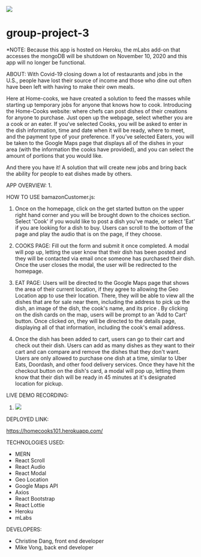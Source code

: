 ![](images/Home-cooks.gif)

# group-project-3

*NOTE: Because this app is hosted on Heroku, the mLabs add-on that accesses the mongoDB will be shutdown on November 10, 2020 and this app will no longer be functional.

ABOUT:
With Covid-19 closing down a lot of restaurants and jobs in the U.S., people have lost their source of income and those who dine out often have been left with having to make their own meals. 

Here at Home-cooks, we have created a solution to feed the masses while starting up temporary jobs for anyone that knows how to cook. Introducing the Home-Cooks website: where chefs can post dishes of their creations for anyone to purchase. Just open up the webpage, select whether you are a cook or an eater. 
If you’ve selected Cooks, you will be asked to enter in the dish information, time and date when it will be ready, where to meet, and the payment type of your preference. If you’ve selected Eaters, you will be taken to the Google Maps page that displays all of the dishes in your area (with the information the cooks have provided), and you can select the amount of portions that you would like. 

And there you have it! A solution that will create new jobs and bring back the ability for people to eat dishes made by others.

APP OVERVIEW:
1. 

HOW TO USE bamazonCustomer.js:
1. Once on the homepage, click on the get started button on the upper right hand corner and you will be brought down to the choices section. Select 'Cook' if you would like to post a dish you've made, or select 'Eat' if you are looking for a dish to buy. Users can scroll to the bottom of the page and play the audio that is on the page, if they choose.

2. COOKS PAGE: Fill out the form and submit it once completed. A modal will pop up, letting the user know that their dish has been posted and they will be contacted via email once someone has purchased their dish. Once the user closes the modal, the user will be redirected to the homepage.

3. EAT PAGE: Users will be directed to the Google Maps page that shows the area of their current location, if they agree to allowing the Geo Location app to use their location. There, they will be able to view all the dishes that are for sale near them, including the address to pick up the dish, an image of the dish, the cook's name, and its price . By clicking on the dish cards on the map, users will be prompt to an 'Add to Cart' button. Once clicked on, they will be directed to the details page, displaying all of that information, including the cook's email address.

4. Once the dish has been added to cart, users can go to their cart and check out their dish. Users can add as many dishes as they want to their cart and can compare and remove the dishes that they don't want. Users are only allowed to purchase one dish at a time, similar to Uber Eats, Doordash, and other food delivery services. Once they have hit the checkout button on the dish's card, a modal will pop up, letting them know that their dish will be ready in 45 minutes at it's designated location for pickup. 


LIVE DEMO RECORDING:

1. ![](.gif)



DEPLOYED LINK:

https://homecooks101.herokuapp.com/

TECHNOLOGIES USED:
* MERN
* React Scroll
* React Audio
* React Modal
* Geo Location
* Google Maps API
* Axios
* React Bootstrap
* React Lottie
* Heroku
* mLabs



DEVELOPERS:
* Christine Dang, front end developer
* Mike Vong, back end developer
